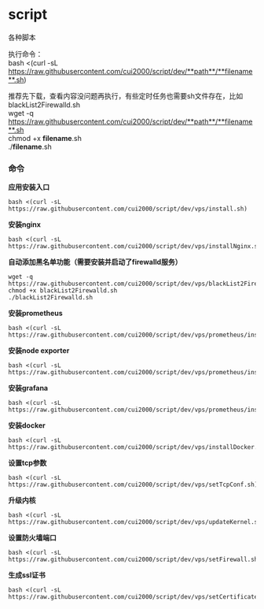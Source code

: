 # script
各种脚本

执行命令：  
bash <(curl -sL https://raw.githubusercontent.com/cui2000/script/dev/**path**/**filename**.sh)  

推荐先下载，查看内容没问题再执行，有些定时任务也需要sh文件存在，比如blackList2Firewalld.sh  
wget -q https://raw.githubusercontent.com/cui2000/script/dev/**path**/**filename**.sh  
chmod +x **filename**.sh  
./**filename**.sh

### 命令
**应用安装入口**
```
bash <(curl -sL https://raw.githubusercontent.com/cui2000/script/dev/vps/install.sh)
```
**安装nginx**  
```
bash <(curl -sL https://raw.githubusercontent.com/cui2000/script/dev/vps/installNginx.sh)
```
**自动添加黑名单功能（需要安装并启动了firewalld服务）**  
```
wget -q https://raw.githubusercontent.com/cui2000/script/dev/vps/blackList2Firewalld.sh
chmod +x blackList2Firewalld.sh
./blackList2Firewalld.sh
```
**安装prometheus**  
```
bash <(curl -sL https://raw.githubusercontent.com/cui2000/script/dev/vps/prometheus/install.sh)
```
**安装node exporter**  
```
bash <(curl -sL https://raw.githubusercontent.com/cui2000/script/dev/vps/prometheus/installNodeExporter.sh)
```
**安装grafana**  
```
bash <(curl -sL https://raw.githubusercontent.com/cui2000/script/dev/vps/prometheus/installGrafana.sh)
```
**安装docker**  
```
bash <(curl -sL https://raw.githubusercontent.com/cui2000/script/dev/vps/installDocker.sh)
```
**设置tcp参数**  
```
bash <(curl -sL https://raw.githubusercontent.com/cui2000/script/dev/vps/setTcpConf.sh)
```
**升级内核**  
```
bash <(curl -sL https://raw.githubusercontent.com/cui2000/script/dev/vps/updateKernel.sh)
```
**设置防火墙端口**  
```
bash <(curl -sL https://raw.githubusercontent.com/cui2000/script/dev/vps/setFirewall.sh)
```
**生成ssl证书**  
```
bash <(curl -sL https://raw.githubusercontent.com/cui2000/script/dev/vps/setCertificate.sh)
```
